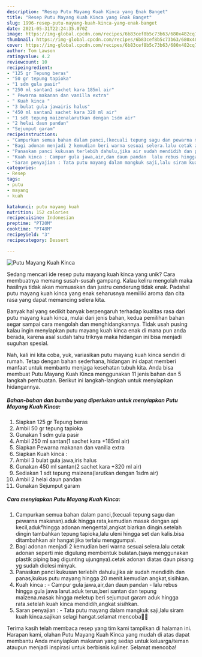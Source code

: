 ```yaml
---
description: "Resep Putu Mayang Kuah Kinca yang Enak Banget"
title: "Resep Putu Mayang Kuah Kinca yang Enak Banget"
slug: 1996-resep-putu-mayang-kuah-kinca-yang-enak-banget
date: 2021-05-31T22:24:35.070Z
image: https://img-global.cpcdn.com/recipes/6b83cef8b5c73b63/680x482cq70/putu-mayang-kuah-kinca-foto-resep-utama.jpg
thumbnail: https://img-global.cpcdn.com/recipes/6b83cef8b5c73b63/680x482cq70/putu-mayang-kuah-kinca-foto-resep-utama.jpg
cover: https://img-global.cpcdn.com/recipes/6b83cef8b5c73b63/680x482cq70/putu-mayang-kuah-kinca-foto-resep-utama.jpg
author: Tom Lawson
ratingvalue: 4.2
reviewcount: 10
recipeingredient:
- "125 gr Tepung beras"
- "50 gr tepung tapioka"
- "1 sdm gula pasir"
- "250 ml santan1 sachet kara 185ml air"
- " Pewarna makanan dan vanilla extra"
- " Kuah kinca "
- "3 bulat gula jawairis halus"
- "450 ml santan2 sachet kara 320 ml air"
- "1 sdt tepung maizenalarutkan dengan 1sdm air"
- "2 helai daun pandan"
- "Sejumput garam"
recipeinstructions:
- "Campurkan semua bahan dalam panci,(kecuali tepung sagu dan pewarna makanan).aduk hingga rata,kemudian masak dengan api kecil,aduk²hingga adonan mengental,angkat biarkan dingin.setelah dingin tambahkan tepung tapioka,lalu uleni hingga set dan kalis.bisa ditambahkan air hangat jika terlalu menggumpal."
- "Bagi adonan menjadi 2 kemudian beri warna sesuai selera.lalu cetak adonan seperti mie digulung membentuk bulatan.(saya menggunakan plastik piping bag digunting ujungnya).cetak adonan diatas daun pisang yg sudah diolesi minyak."
- "Panaskan panci kukusan terlebih dahulu,jika air sudah mendidih dan panas,kukus putu mayang hingga 20 menit.kemudian angkat,sisihkan."
- "Kuah kinca : Campur gula jawa,air,dan daun pandan  lalu rebus hingga gula jawa larut.aduk terus,beri santan dan tepung maizena.masak hingga meletup beri sejumput garam aduk hingga rata.setelah kuah kinca mendidih,angkat sisihkan."
- "Saran penyajian : Tata putu mayang dalam mangkuk saji,lalu siram kuah kinca.sajikan selagi hangat.selamat mencoba🙏😘"
categories:
- Resep
tags:
- putu
- mayang
- kuah

katakunci: putu mayang kuah 
nutrition: 152 calories
recipecuisine: Indonesian
preptime: "PT20M"
cooktime: "PT48M"
recipeyield: "3"
recipecategory: Dessert

---
```



![Putu Mayang Kuah Kinca](https://img-global.cpcdn.com/recipes/6b83cef8b5c73b63/680x482cq70/putu-mayang-kuah-kinca-foto-resep-utama.jpg)

Sedang mencari ide resep putu mayang kuah kinca yang unik? Cara membuatnya memang susah-susah gampang. Kalau keliru mengolah maka hasilnya tidak akan memuaskan dan justru cenderung tidak enak. Padahal putu mayang kuah kinca yang enak seharusnya memiliki aroma dan cita rasa yang dapat memancing selera kita.



Banyak hal yang sedikit banyak berpengaruh terhadap kualitas rasa dari putu mayang kuah kinca, mulai dari jenis bahan, kedua pemilihan bahan segar sampai cara mengolah dan menghidangkannya. Tidak usah pusing kalau ingin menyiapkan putu mayang kuah kinca enak di mana pun anda berada, karena asal sudah tahu triknya maka hidangan ini bisa menjadi suguhan spesial.


Nah, kali ini kita coba, yuk, variasikan putu mayang kuah kinca sendiri di rumah. Tetap dengan bahan sederhana, hidangan ini dapat memberi manfaat untuk membantu menjaga kesehatan tubuh kita. Anda bisa membuat Putu Mayang Kuah Kinca menggunakan 11 jenis bahan dan 5 langkah pembuatan. Berikut ini langkah-langkah untuk menyiapkan hidangannya.

<!--inarticleads1-->

##### Bahan-bahan dan bumbu yang diperlukan untuk menyiapkan Putu Mayang Kuah Kinca:

1. Siapkan 125 gr Tepung beras
1. Ambil 50 gr tepung tapioka
1. Gunakan 1 sdm gula pasir
1. Ambil 250 ml santan(1 sachet kara +185ml air)
1. Siapkan  Pewarna makanan dan vanilla extra
1. Siapkan  Kuah kinca :
1. Ambil 3 bulat gula jawa,iris halus
1. Gunakan 450 ml santan(2 sachet kara +320 ml air)
1. Sediakan 1 sdt tepung maizena(larutkan dengan 1sdm air)
1. Ambil 2 helai daun pandan
1. Gunakan Sejumput garam




<!--inarticleads2-->

##### Cara menyiapkan Putu Mayang Kuah Kinca:

1. Campurkan semua bahan dalam panci,(kecuali tepung sagu dan pewarna makanan).aduk hingga rata,kemudian masak dengan api kecil,aduk²hingga adonan mengental,angkat biarkan dingin.setelah dingin tambahkan tepung tapioka,lalu uleni hingga set dan kalis.bisa ditambahkan air hangat jika terlalu menggumpal.
1. Bagi adonan menjadi 2 kemudian beri warna sesuai selera.lalu cetak adonan seperti mie digulung membentuk bulatan.(saya menggunakan plastik piping bag digunting ujungnya).cetak adonan diatas daun pisang yg sudah diolesi minyak.
1. Panaskan panci kukusan terlebih dahulu,jika air sudah mendidih dan panas,kukus putu mayang hingga 20 menit.kemudian angkat,sisihkan.
1. Kuah kinca : - Campur gula jawa,air,dan daun pandan  - lalu rebus hingga gula jawa larut.aduk terus,beri santan dan tepung maizena.masak hingga meletup beri sejumput garam aduk hingga rata.setelah kuah kinca mendidih,angkat sisihkan.
1. Saran penyajian : - Tata putu mayang dalam mangkuk saji,lalu siram kuah kinca.sajikan selagi hangat.selamat mencoba🙏😘




Terima kasih telah membaca resep yang tim kami tampilkan di halaman ini. Harapan kami, olahan Putu Mayang Kuah Kinca yang mudah di atas dapat membantu Anda menyiapkan makanan yang sedap untuk keluarga/teman ataupun menjadi inspirasi untuk berbisnis kuliner. Selamat mencoba!
